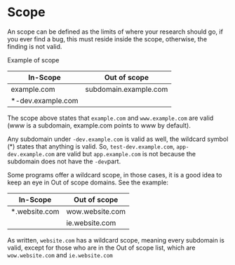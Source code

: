 # Scope

An scope can be defined as the limits of where your research should go, if you ever find a bug, this must reside inside the scope, otherwise, the finding is not valid.

Example of scope

| In-Scope | Out of scope |
|---|---|
|example.com| subdomain.example.com|
|*-dev.example.com||

The scope above states that `example.com` and `www.example.com` are valid (www is a subdomain, example.com points to www by default).

Any subdomain under `-dev.example.com`  is valid as well, the wildcard symbol (*) states that anything is valid. So, `test-dev.example.com`, `app-dev.example.com` are valid but `app.example.com` is not because the subdomain does not have the `-dev`part.

Some programs offer a wildcard scope, in those cases, it is a good idea to keep an eye in Out of scope domains. See the example:

| In-Scope | Out of scope |
|---|---|
|*.website.com| wow.website.com|
||ie.website.com| 


As written, `website.com` has a wildcard scope, meaning every subdomain is valid, except for those who are in the Out of scope list, which are `wow.website.com` and `ie.website.com`

